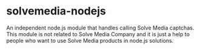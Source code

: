 solvemedia-nodejs
=========

An independent node.js module that handles calling Solve Media captchas. This module is not related to Solve Media Company and it is just a help to people who want to use Solve Media products in node.js solutions.

